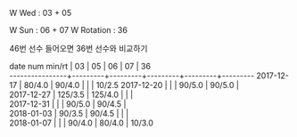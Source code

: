 W Wed      : 03 + 05

W Sun      : 06 + 07 
W Rotation :      36

46번 선수 들어오면 36번 선수와 비교하기

date num min/rt |    03   |    05   |    06   |    07   |    36   
----------------+---------+---------+---------+---------+---------
2017-12-17      |  80/4.0 |  90/4.0 |         |         |  10/2.5
2017-12-20      |         |         |  90/5.0 |  90/5.0 |        
2017-12-27      | 125/3.5 | 125/4.0 |         |         |        
2017-12-31      |         |         |  90/5.0 |  90/4.5 |        
2018-01-03      |  90/3.5 |  90/4.5 |         |         |        
2018-01-07      |         |         |  90/4.0 |  80/4.0 |  10/3.0

